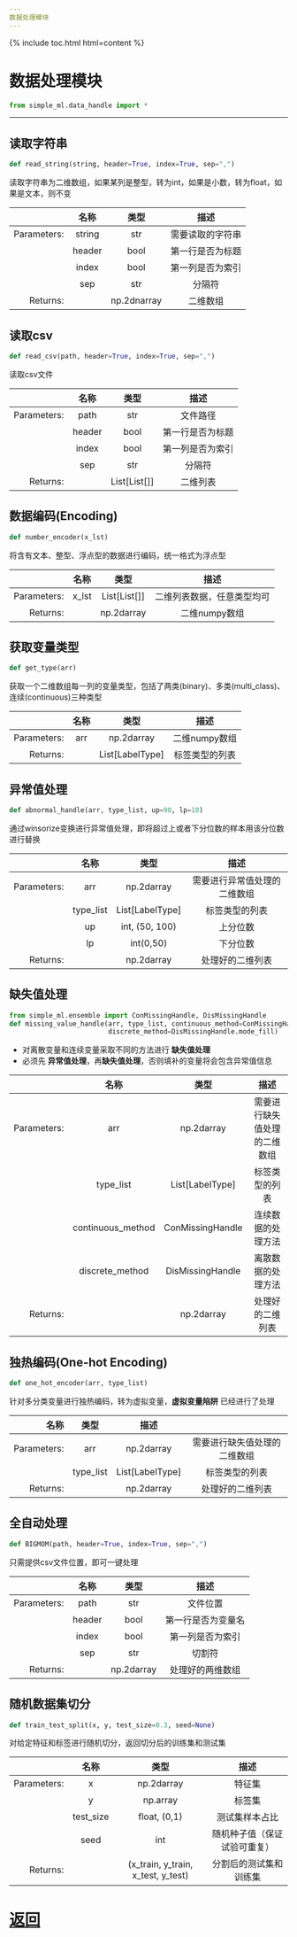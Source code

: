 ```yaml
---
数据处理模块
---
```


{% include toc.html html=content %}

# 数据处理模块

```python
from simple_ml.data_handle import *
```


* * *

## 读取字符串

```python
def read_string(string, header=True, index=True, sep=",")
```

读取字符串为二维数组，如果某列是整型，转为int，如果是小数，转为float，如果是文本，则不变


|             |  名称  |    类型     |      描述       |
|------------:|:------:|:-----------:|:---------------:|
| Parameters: | string |     str     | 需要读取的字符串 |
|             | header |    bool     | 第一行是否为标题 |
|             | index  |    bool     | 第一列是否为索引 |
|             |  sep   |     str     |      分隔符      |
|    Returns: |        | np.2dnarray |     二维数组     |

## 读取csv

```python
def read_csv(path, header=True, index=True, sep=",")
```

读取csv文件

|             |  名称  |     类型     |      描述       |
|------------:|:------:|:------------:|:---------------:|
| Parameters: |  path  |     str      |     文件路径     |
|             | header |     bool     | 第一行是否为标题 |
|             | index  |     bool     | 第一列是否为索引 |
|             |  sep   |     str      |      分隔符      |
|    Returns: |        | List[List[]] |     二维列表     |


## 数据编码(Encoding)


```python
def number_encoder(x_lst)
```

将含有文本、整型、浮点型的数据进行编码，统一格式为浮点型

|             | 名称  |     类型     |           描述           |
|------------:|:-----:|:------------:|:------------------------:|
| Parameters: | x_lst | List[List[]] | 二维列表数据，任意类型均可 |
|    Returns: |       |  np.2darray  |       二维numpy数组       |

## 获取变量类型

```python
def get_type(arr)
```

获取一个二维数组每一列的变量类型，包括了两类(binary)、多类(multi_class)、连续(continuous)三种类型

|             | 名称 |       类型       |     描述      |
|------------:|:----:|:---------------:|:------------:|
| Parameters: | arr  |   np.2darray    | 二维numpy数组 |
|    Returns: |      | List[LabelType] | 标签类型的列表 |


## 异常值处理

```python
def abnormal_handle(arr, type_list, up=90, lp=10)
```

通过winsorize变换进行异常值处理，即将超过上或者下分位数的样本用该分位数进行替换

|             |   名称    |      类型       |           描述            |
|------------:|:---------:|:---------------:|:-------------------------:|
| Parameters: |    arr    |   np.2darray    | 需要进行异常值处理的二维数组 |
|             | type_list | List[LabelType] |       标签类型的列表       |
|             |    up     | int, (50, 100)  |          上分位数          |
|             |    lp     |    int(0,50)    |          下分位数          |
|    Returns: |           |   np.2darray    |      处理好的二维列表      |


## 缺失值处理

```python
from simple_ml.ensemble import ConMissingHandle, DisMissingHandle
def missing_value_handle(arr, type_list, continuous_method=ConMissingHandle.mean_fill,
                         discrete_method=DisMissingHandle.mode_fill)
```

- 对离散变量和连续变量采取不同的方法进行 **缺失值处理**
- 必须先 **异常值处理**，再**缺失值处理**，否则填补的变量将会包含异常值信息

|             |       名称        |       类型       |           描述            |
|------------:|:-----------------:|:----------------:|:-------------------------:|
| Parameters: |        arr        |    np.2darray    | 需要进行缺失值处理的二维数组 |
|             |     type_list     | List[LabelType]  |       标签类型的列表       |
|             | continuous_method | ConMissingHandle |     连续数据的处理方法      |
|             |  discrete_method  | DisMissingHandle |     离散数据的处理方法      |
|    Returns: |                   |    np.2darray    |      处理好的二维列表      |


## 独热编码(One-hot Encoding)

```python
def one_hot_encoder(arr, type_list)
```

针对多分类变量进行独热编码，转为虚拟变量，**虚拟变量陷阱** 已经进行了处理


|        名称 |   类型    |      描述       |                           |
|------------:|:---------:|:---------------:|:-------------------------:|
| Parameters: |    arr    |   np.2darray    | 需要进行缺失值处理的二维数组 |
|             | type_list | List[LabelType] |       标签类型的列表       |
|    Returns: |           |   np.2darray    |      处理好的二维列表      |


## 全自动处理

```python
def BIGMOM(path, header=True, index=True, sep=",")
```

只需提供csv文件位置，即可一键处理

|             |  名称  |    类型    |       描述       |
|------------:|:------:|:----------:|:----------------:|
| Parameters: |  path  |    str     |     文件位置      |
|             | header |    bool    | 第一行是否为变量名 |
|             | index  |    bool    | 第一列是否为索引  |
|             |  sep   |    str     |      切割符       |
|    Returns: |        | np.2darray | 处理好的两维数组  |

## 随机数据集切分

```python
def train_test_split(x, y, test_size=0.3, seed=None)
```

对给定特征和标签进行随机切分，返回切分后的训练集和测试集

|             |   名称    |                类型                |           描述            |
|------------:|:---------:|:----------------------------------:|:-------------------------:|
| Parameters: |     x     |             np.2darray             |           特征集           |
|             |     y     |              np.array              |           标签集           |
|             | test_size |            float, (0,1)            |       测试集样本占比       |
|             |   seed    |                int                 | 随机种子值（保证试验可重复） |
|    Returns: |           | (x_train, y_train, x_test, y_test) |   分割后的测试集和训练集    |


# [返回](../index.md)

